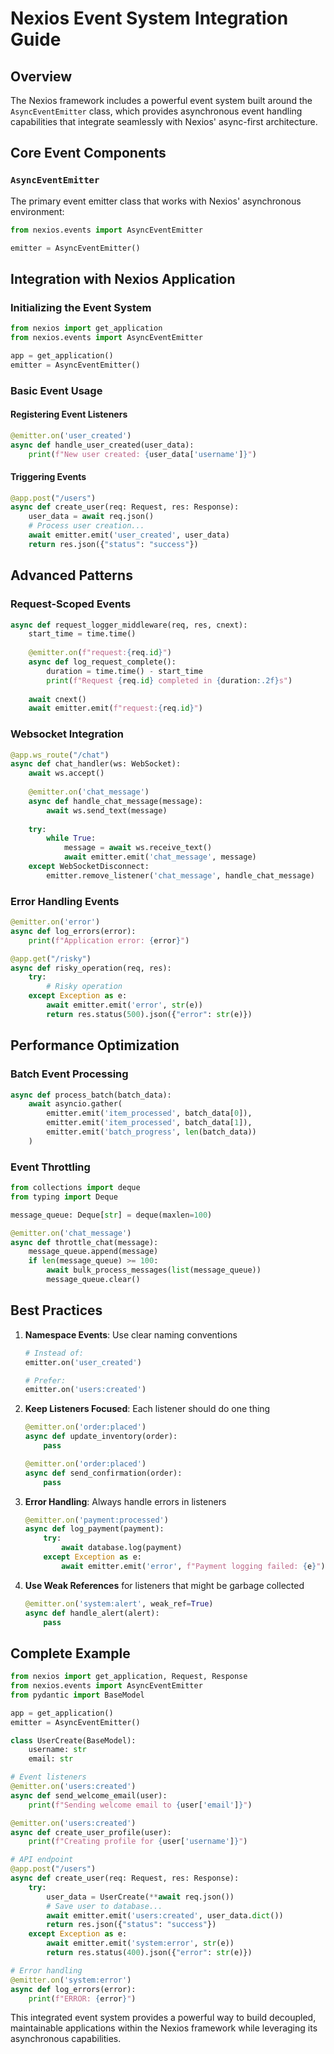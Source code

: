 # Nexios Event System Integration Guide

## Overview

The Nexios framework includes a powerful event system built around the `AsyncEventEmitter` class, which provides asynchronous event handling capabilities that integrate seamlessly with Nexios' async-first architecture.

## Core Event Components

### `AsyncEventEmitter`

The primary event emitter class that works with Nexios' asynchronous environment:

```python
from nexios.events import AsyncEventEmitter

emitter = AsyncEventEmitter()
```

## Integration with Nexios Application

### Initializing the Event System

```python
from nexios import get_application
from nexios.events import AsyncEventEmitter

app = get_application()
emitter = AsyncEventEmitter()
```

### Basic Event Usage

#### Registering Event Listeners

```python
@emitter.on('user_created')
async def handle_user_created(user_data):
    print(f"New user created: {user_data['username']}")
```

#### Triggering Events

```python
@app.post("/users")
async def create_user(req: Request, res: Response):
    user_data = await req.json()
    # Process user creation...
    await emitter.emit('user_created', user_data)
    return res.json({"status": "success"})
```

## Advanced Patterns

### Request-Scoped Events

```python
async def request_logger_middleware(req, res, cnext):
    start_time = time.time()
    
    @emitter.on(f"request:{req.id}")
    async def log_request_complete():
        duration = time.time() - start_time
        print(f"Request {req.id} completed in {duration:.2f}s")
    
    await cnext()
    await emitter.emit(f"request:{req.id}")
```

### Websocket Integration

```python
@app.ws_route("/chat")
async def chat_handler(ws: WebSocket):
    await ws.accept()
    
    @emitter.on('chat_message')
    async def handle_chat_message(message):
        await ws.send_text(message)
    
    try:
        while True:
            message = await ws.receive_text()
            await emitter.emit('chat_message', message)
    except WebSocketDisconnect:
        emitter.remove_listener('chat_message', handle_chat_message)
```

### Error Handling Events

```python
@emitter.on('error')
async def log_errors(error):
    print(f"Application error: {error}")

@app.get("/risky")
async def risky_operation(req, res):
    try:
        # Risky operation
    except Exception as e:
        await emitter.emit('error', str(e))
        return res.status(500).json({"error": str(e)})
```

## Performance Optimization

### Batch Event Processing

```python
async def process_batch(batch_data):
    await asyncio.gather(
        emitter.emit('item_processed', batch_data[0]),
        emitter.emit('item_processed', batch_data[1]),
        emitter.emit('batch_progress', len(batch_data))
    )
```

### Event Throttling

```python
from collections import deque
from typing import Deque

message_queue: Deque[str] = deque(maxlen=100)

@emitter.on('chat_message')
async def throttle_chat(message):
    message_queue.append(message)
    if len(message_queue) >= 100:
        await bulk_process_messages(list(message_queue))
        message_queue.clear()
```

## Best Practices

1. **Namespace Events**: Use clear naming conventions
   ```python
   # Instead of:
   emitter.on('user_created')
   
   # Prefer:
   emitter.on('users:created')
   ```

2. **Keep Listeners Focused**: Each listener should do one thing
   ```python
   @emitter.on('order:placed')
   async def update_inventory(order):
       pass
   
   @emitter.on('order:placed')
   async def send_confirmation(order):
       pass
   ```

3. **Error Handling**: Always handle errors in listeners
   ```python
   @emitter.on('payment:processed')
   async def log_payment(payment):
       try:
           await database.log(payment)
       except Exception as e:
           await emitter.emit('error', f"Payment logging failed: {e}")
   ```

4. **Use Weak References** for listeners that might be garbage collected
   ```python
   @emitter.on('system:alert', weak_ref=True)
   async def handle_alert(alert):
       pass
   ```

## Complete Example

```python
from nexios import get_application, Request, Response
from nexios.events import AsyncEventEmitter
from pydantic import BaseModel

app = get_application()
emitter = AsyncEventEmitter()

class UserCreate(BaseModel):
    username: str
    email: str

# Event listeners
@emitter.on('users:created')
async def send_welcome_email(user):
    print(f"Sending welcome email to {user['email']}")

@emitter.on('users:created')
async def create_user_profile(user):
    print(f"Creating profile for {user['username']}")

# API endpoint
@app.post("/users")
async def create_user(req: Request, res: Response):
    try:
        user_data = UserCreate(**await req.json())
        # Save user to database...
        await emitter.emit('users:created', user_data.dict())
        return res.json({"status": "success"})
    except Exception as e:
        await emitter.emit('system:error', str(e))
        return res.status(400).json({"error": str(e)})

# Error handling
@emitter.on('system:error')
async def log_errors(error):
    print(f"ERROR: {error}")
```

This integrated event system provides a powerful way to build decoupled, maintainable applications within the Nexios framework while leveraging its asynchronous capabilities.